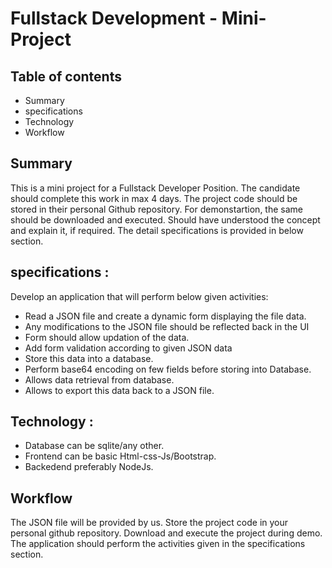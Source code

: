 # Fullstack Development - Mini-Project

## Table of contents

- Summary
- specifications
- Technology
- Workflow

## Summary

This is a mini project for a Fullstack Developer Position.
The candidate should complete this work in max 4 days.
The project code should be stored in their personal Github repository.
For demonstartion, the same should be downloaded and executed.
Should have understood the concept and explain it, if required.
The detail specifications is provided in below section.

## specifications :

Develop an application that will perform below given activities:

- Read a JSON file and create a dynamic form displaying the file data.
- Any modifications to the JSON file should be reflected back in the UI
- Form should allow updation of the data.
- Add form validation according to given JSON data
- Store this data into a database.
- Perform base64 encoding on few fields before storing into Database.
- Allows data retrieval from database.
- Allows to export this data back to a JSON file.

## Technology :

- Database can be sqlite/any other.
- Frontend can be basic Html-css-Js/Bootstrap.
- Backedend preferably NodeJs.

## Workflow

The JSON file will be provided by us.
Store the project code in your personal github repository.
Download and execute the project during demo.
The application should perform the activities given in the specifications section.
